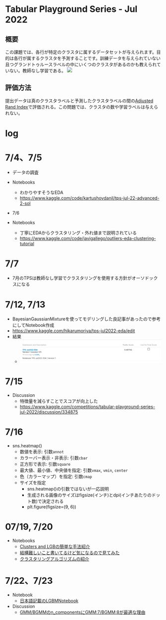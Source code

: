 # Tabular Playground Series - Jul 2022
## 概要
この課題では、各行が特定のクラスタに属するデータセットが与えられます。目的は各行が属するクラスタを予測することです。訓練データを与えられていない且つグランドトゥルースラベルの中にいくつのクラスタがあるのかも教えられていない。教師なし学習である。
![](2022-07-03-21-29-20.png)

## 評価方法
提出データは真のクラスタラベルと予測したクラスタラベルの間の[Adjusted Rand Index](https://en.wikipedia.org/wiki/Rand_index)で評価される。この問題では、クラスタの数や学習ラベルは与えられない。

# log

# 7/4、7/5
* データの調査
* Notebooks
    * わかりやすそうなEDA
    * https://www.kaggle.com/code/kartushovdanil/tps-jul-22-advanced-2-sol

* 7/6
* Notebooks
    * 丁寧にEDAからクラスタリング・外れ値まで説明されている
    * https://www.kaggle.com/code/javigallego/outliers-eda-clustering-tutorial

# 7/7
* 7月のTPSは教師なし学習でクラスタリングを使用する方針がオーソドックスになる

# 7/12, 7/13
* BayesianGaussianMixtureを使ってモデリングした良記事があったので参考にしてNotebook作成
* https://www.kaggle.com/hikarumoriya/tps-jul2022-eda/edit
* 結果
    * ![](2022-07-14-09-38-13.png)

# 7/15
* Discussion
    * 特徴量を減らすことでスコアが向上した
    * https://www.kaggle.com/competitions/tabular-playground-series-jul-2022/discussion/334875

# 7/16
* sns.heatmap()
    * 数値を表示: 引数`annot`
    * カラーバー表示・非表示: 引数`cbar`
    * 正方形で表示: 引数`square`
    * 最大値、最小値、中央値を指定: 引数`vmax`, `vmin`, `center`
    * 色（カラーマップ）を指定: 引数`cmap`
    * サイズを指定
        * sns.heatmap()の引数ではないが一応説明
        * 生成される画像のサイズはfigsize(インチ)とdpi(インチあたりのドット数)で決定される
        * plt.figure(figsize=(9, 6))

# 07/19, 7/20
* Notebooks
    * [Clusters and LGBの簡単な手法紹介](https://www.kaggle.com/code/ricopue/tps-jul22-clusters-and-lgb)
    * [結構難しいこと書いてるけど気になるので見てみた](https://www.kaggle.com/code/samuelcortinhas/poisson-hybrid-mixture-models)
    * [クラスタリングアルゴリズムの紹介](https://www.kaggle.com/competitions/tabular-playground-series-jul-2022/discussion/334484)

# 7/22、7/23
* Notebook
    * [日本語記載のLGBMNotebook](https://www.kaggle.com/code/wasshoiwasshoi/tps-2022-july-gmm-clustering-with-lightgbm)
* Discussion
    * [GMM/BGMMのn_componentsにGMM:7/BGMM:8が最適な理由](https://www.kaggle.com/competitions/tabular-playground-series-jul-2022/discussion/335554)